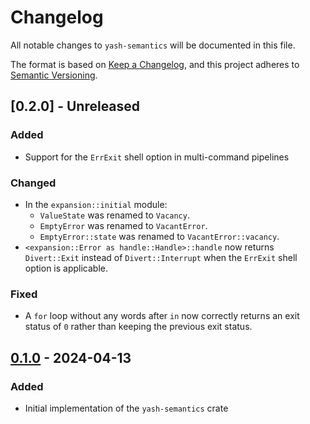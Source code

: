 # Changelog

All notable changes to `yash-semantics` will be documented in this file.

The format is based on [Keep a Changelog](https://keepachangelog.com/en/1.1.0/),
and this project adheres to [Semantic Versioning](https://semver.org/spec/v2.0.0.html).

## [0.2.0] - Unreleased

### Added

- Support for the `ErrExit` shell option in multi-command pipelines

### Changed

- In the `expansion::initial` module:
    - `ValueState` was renamed to `Vacancy`.
    - `EmptyError` was renamed to `VacantError`.
    - `EmptyError::state` was renamed to `VacantError::vacancy`.
- `<expansion::Error as handle::Handle>::handle` now returns `Divert::Exit`
  instead of `Divert::Interrupt` when the `ErrExit` shell option is applicable.

### Fixed

- A `for` loop without any words after `in` now correctly returns an exit status
  of `0` rather than keeping the previous exit status.

## [0.1.0] - 2024-04-13

### Added

- Initial implementation of the `yash-semantics` crate

[0.1.0]: https://github.com/magicant/yash-rs/releases/tag/yash-semantics-0.1.0
